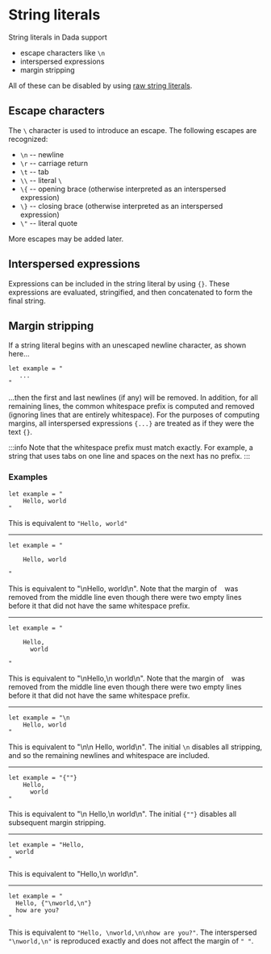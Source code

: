 # String literals

String literals in Dada support

- escape characters like `\n`
- interspersed expressions
- margin stripping

All of these can be disabled by using [raw string literals](./raw-string-literals).

## Escape characters

The `\` character is used to introduce an escape. The following escapes are recognized:

- `\n` -- newline
- `\r` -- carriage return
- `\t` -- tab
- `\\` -- literal `\`
- `\{` -- opening brace (otherwise interpreted as an interspersed expression)
- `\}` -- closing brace (otherwise interpreted as an interspersed expression)
- `\"` -- literal quote

More escapes may be added later.

## Interspersed expressions

Expressions can be included in the string literal by using `{}`. These expressions are evaluated, stringified, and then concatenated to form the final string.

## Margin stripping

If a string literal begins with an unescaped newline character, as shown here...

```
let example = "
   ...
"
```

...then the first and last newlines (if any) will be removed. In addition, for all remaining lines, the common whitespace prefix is computed and removed (ignoring lines that are entirely whitespace). For the purposes of computing margins, all interspersed expressions `{...}` are treated as if they were the text `{}`.

:::info
Note that the whitespace prefix must match exactly. For example, a string that uses tabs on one line and spaces on the next has no prefix.
:::

### Examples

```
let example = "
    Hello, world
"
```

This is equivalent to `"Hello, world"`

---

```
let example = "

    Hello, world

"
```

This is equivalent to "\nHello, world\n". Note that the margin of ` ` was removed from the middle line even though there were two empty lines before it that did not have the same whitespace prefix.

---

```
let example = "

    Hello,
      world

"
```

This is equivalent to "\nHello,\n world\n". Note that the margin of ` ` was removed from the middle line even though there were two empty lines before it that did not have the same whitespace prefix.

---

```
let example = "\n
    Hello, world
"
```

This is equivalent to "\n\n Hello, world\n". The initial `\n` disables all stripping, and so the remaining newlines and whitespace are included.

---

```
let example = "{""}
    Hello,
      world
"
```

This is equivalent to "\n Hello,\n world\n". The initial `{""}` disables all subsequent margin stripping.

---

```
let example = "Hello,
  world
"
```

This is equivalent to "Hello,\n world\n".

---

```
let example = "
  Hello, {"\nworld,\n"}
  how are you?
"
```

This is equivalent to `"Hello, \nworld,\n\nhow are you?"`. The interspersed `"\nworld,\n"` is reproduced exactly and does not affect the margin of `" "`.
